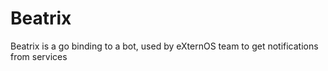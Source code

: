 # Beatrix
Beatrix is a go binding to a bot, used by eXternOS team to get notifications from services
